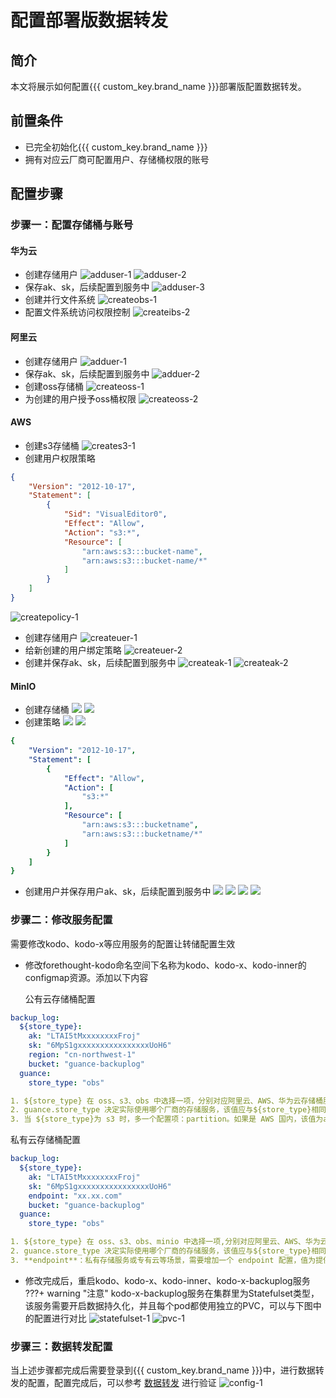 # 配置部署版数据转发

## 简介

本文将展示如何配置{{{ custom_key.brand_name }}}部署版配置数据转发。


## 前置条件
* 已完全初始化{{{ custom_key.brand_name }}}
* 拥有对应云厂商可配置用户、存储桶权限的账号

## 配置步骤
### 步骤一：配置存储桶与账号

#### 华为云
* 创建存储用户
![adduser-1](img/hw-adduser-1.jpg)
![adduser-2](img/hw-adduser-2.jpg)
* 保存ak、sk，后续配置到服务中
![adduser-3](img/hw-adduser-3.jpg) 
* 创建并行文件系统
![createobs-1](img/hw-createobs-1.jpg)
* 配置文件系统访问权限控制
![createibs-2](img/hw-createobs-2.jpg)


#### 阿里云
* 创建存储用户
![adduer-1](img/ali-adduser-1.jpg)
* 保存ak、sk，后续配置到服务中
![adduer-2](img/ali-adduser-2.jpg)
* 创建oss存储桶
![createoss-1](img/ali-createoss-1.jpg)
* 为创建的用户授予oss桶权限
![createoss-2](img/ali-createoss-2.jpg)

#### AWS
* 创建s3存储桶
![creates3-1](img/aws-creates3-1.jpg)
* 创建用户权限策略
```json
{
    "Version": "2012-10-17",
    "Statement": [
        {
            "Sid": "VisualEditor0",
            "Effect": "Allow",
            "Action": "s3:*",
            "Resource": [
                "arn:aws:s3:::bucket-name",
                "arn:aws:s3:::bucket-name/*"
            ]
        }
    ]
}

```
![createpolicy-1](img/aws-createpolicy-1.jpg)
* 创建存储用户
![createuer-1](img/aws-createuser-1.jpg)
* 给新创建的用户绑定策略
![createuer-2](img/aws-createuser-2.jpg)
* 创建并保存ak、sk，后续配置到服务中
![createak-1](img/aws-createak-1.jpg)
![createak-2](img/aws-createak-2.jpg)

#### MinIO
* 创建存储桶
![](img/minio-bucket-1.png)
![](img/minio-bucket-2.png)
* 创建策略
![](img/minio-policy-1.png)
![](img/minio-policy-2.png)
```yaml
{
    "Version": "2012-10-17",
    "Statement": [
        {
            "Effect": "Allow",
            "Action": [
                "s3:*"
            ],
            "Resource": [
                "arn:aws:s3:::bucketname",
                "arn:aws:s3:::bucketname/*"
            ]
        }
    ]
}
```
* 创建用户并保存用户ak、sk，后续配置到服务中
![](img/minio-user-1.png)
![](img/minio-user-2.png)
![](img/minio-user-3.png)
![](img/minio-user-4.png)
### 步骤二：修改服务配置
需要修改kodo、kodo-x等应用服务的配置让转储配置生效

* 修改forethought-kodo命名空间下名称为kodo、kodo-x、kodo-inner的configmap资源。添加以下内容

  公有云存储桶配置
```yaml
backup_log:
  ${store_type}:
    ak: "LTAI5tMxxxxxxxxFroj"
    sk: "6MpS1gxxxxxxxxxxxxxxxxUoH6"
    region: "cn-northwest-1"
    bucket: "guance-backuplog"
  guance:
    store_type: "obs" 

1. ${store_type} 在 oss、s3、obs 中选择一项，分别对应阿里云、AWS、华为云存储桶服务
2. guance.store_type 决定实际使用哪个厂商的存储服务，该值应与${store_type}相同
3. 当 ${store_type}为 s3 时，多一个配置项：partition。如果是 AWS 国内，该值为aws-cn，国外 AWS 则为 aws
``` 
  私有云存储桶配置
```yaml
backup_log:
  ${store_type}:
    ak: "LTAI5tMxxxxxxxxFroj"
    sk: "6MpS1gxxxxxxxxxxxxxxxxUoH6"
    endpoint: "xx.xx.com"
    bucket: "guance-backuplog"
  guance:
    store_type: "obs"

1. ${store_type} 在 oss、s3、obs、minio 中选择一项,分别对应阿里云、AWS、华为云存储桶以及 minio 存储服务
2. guance.store_type 决定实际使用哪个厂商的存储服务，该值应与${store_type}相同
3. **endpoint**：私有存储服务或专有云等场景，需要增加一个 endpoint 配置，值为提供存储桶服务的 endpoint 信息，**不需要带 http:// 或 https://**
```

* 修改完成后，重启kodo、kodo-x、kodo-inner、kodo-x-backuplog服务
???+ warning "注意"
     kodo-x-backuplog服务在集群里为Statefulset类型，该服务需要开启数据持久化，并且每个pod都使用独立的PVC，可以与下图中的配置进行对比
![statefulset-1](img/backuplog-statefulset-1.jpg)
![pvc-1](img/backuplog-pvc-1.jpg)


### 步骤三：数据转发配置
当上述步骤都完成后需要登录到{{{ custom_key.brand_name }}}中，进行数据转发的配置，配置完成后，可以参考 [数据转发](../management/backup/index.md) 进行验证
![config-1](img/config-1.jpg)



